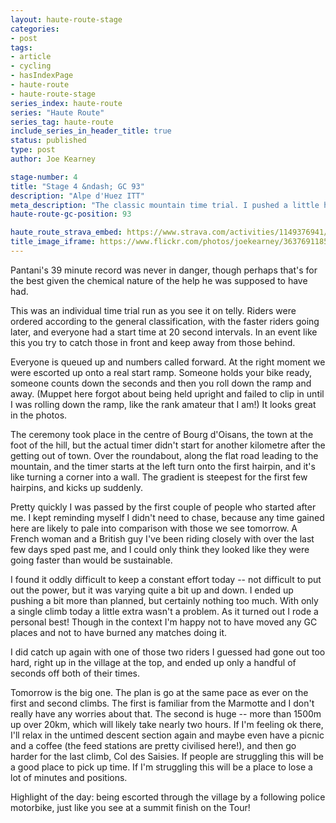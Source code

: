 ```yaml
---
layout: haute-route-stage
categories:
- post
tags:
- article
- cycling
- hasIndexPage
- haute-route
- haute-route-stage
series_index: haute-route
series: "Haute Route"
series_tag: haute-route
include_series_in_header_title: true
status: published
type: post
author: Joe Kearney

stage-number: 4
title: "Stage 4 &ndash; GC 93"
description: "Alpe d'Huez ITT"
meta_description: "The classic mountain time trial. I pushed a little harder than planned, maintained overall position, and spent the afternoon eating."
haute-route-gc-position: 93

haute_route_strava_embed: https://www.strava.com/activities/1149376941/embed/5d485d893fb99a22be38ff17624787655d263a12
title_image_iframe: https://www.flickr.com/photos/joekearney/36376911850/in/album-72157687765853505/player/
---
```


Pantani's 39 minute record was never in danger, though perhaps that's for the best given the chemical nature of the help he was supposed to have had.

This was an individual time trial run as you see it on telly. Riders were ordered according to the general classification, with the faster riders going later, and everyone had a start time at 20 second intervals. In an event like this you try to catch those in front and keep away from those behind.

Everyone is queued up and numbers called forward. At the right moment we were escorted up onto a real start ramp. Someone holds your bike ready, someone counts down the seconds and then you roll down the ramp and away. (Muppet here forgot about being held upright and failed to clip in until I was rolling down the ramp, like the rank amateur that I am!) It looks great in the photos.

The ceremony took place in the centre of Bourg d'Oisans, the town at the foot of the hill, but the actual timer didn't start for another kilometre after the getting out of town. Over the roundabout, along the flat road leading to the mountain, and the timer starts at the left turn onto the first hairpin, and it's like turning a corner into a wall. The gradient is steepest for the first few hairpins, and kicks up suddenly.

Pretty quickly I was passed by the first couple of people who started after me. I kept reminding myself I didn't need to chase, because any time gained here are likely to pale into comparison with those we see tomorrow. A French woman and a British guy I've been riding closely with over the last few days sped past me, and I could only think they looked like they were going faster than would be sustainable.

I found it oddly difficult to keep a constant effort today -- not difficult to put out the power, but it was varying quite a bit up and down. I ended up pushing a bit more than planned, but certainly nothing too much. With only a single climb today a little extra wasn't a problem. As it turned out I rode a personal best! Though in the context I'm happy not to have moved any GC places and not to have burned any matches doing it.

I did catch up again with one of those two riders I guessed had gone out too hard, right up in the village at the top, and ended up only a handful of seconds off both of their times.

Tomorrow is the big one. The plan is go at the same pace as ever on the first and second climbs. The first is familiar from the Marmotte and I don't really have any worries about that. The second is huge -- more than 1500m up over 20km, which will likely take nearly two hours. If I'm feeling ok there, I'll relax in the untimed descent section again and maybe even have a picnic and a coffee (the feed stations are pretty civilised here!), and then go harder for the last climb, Col des Saisies. If people are struggling this will be a good place to pick up time. If I'm struggling this will be a place to lose a lot of minutes and positions.

Highlight of the day: being escorted through the village by a following police motorbike, just like you see at a summit finish on the Tour!
